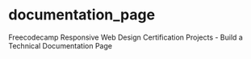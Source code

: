 # documentation_page
Freecodecamp Responsive Web Design Certification Projects - Build a Technical Documentation Page
